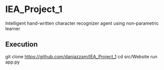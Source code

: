 # IEA_Project_1
 Intelligent hand-written character recognizer agent using non-parametric learner

## Execution
 git clone https://github.com/daniazzam/IEA_Project_1
 cd src/Website
 run app.py
